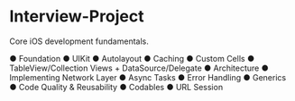 # Interview-Project

Core iOS development fundamentals.

 ●  Foundation
 ●  UIKit
 ●  Autolayout
 ●  Caching
 ●  Custom Cells
 ●  TableView/Collection Views + DataSource/Delegate
 ●  Architecture
 ●  Implementing Network Layer
 ●  Async Tasks
 ●  Error Handling
 ●  Generics
 ●  Code Quality & Reusability
 ●  Codables
 ●  URL Session
 
